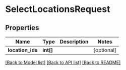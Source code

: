 # SelectLocationsRequest

## Properties
Name | Type | Description | Notes
------------ | ------------- | ------------- | -------------
**location_ids** | **int[]** |  | [optional] 

[[Back to Model list]](../README.md#documentation-for-models) [[Back to API list]](../README.md#documentation-for-api-endpoints) [[Back to README]](../README.md)


